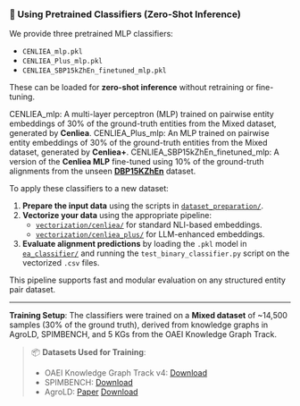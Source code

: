 ### 🔁 Using Pretrained Classifiers (Zero-Shot Inference)

We provide three pretrained MLP classifiers:

- `CENLIEA_mlp.pkl`
- `CENLIEA_Plus_mlp.pkl`
- `CENLIEA_SBP15kZhEn_finetuned_mlp.pkl`

These can be loaded for **zero-shot inference** without retraining or fine-tuning.

CENLIEA_mlp: A multi-layer perceptron (MLP) trained on pairwise entity embeddings of 30% of the ground-truth entities from the Mixed dataset, generated by **Cenliea**.
CENLIEA_Plus_mlp: An MLP trained on pairwise entity embeddings of 30% of the ground-truth entities from the Mixed dataset, generated by **Cenliea+**.
CENLIEA_SBP15kZhEn_finetuned_mlp: A version of the **Cenliea MLP** fine-tuned using 10% of the ground-truth alignments from the unseen [**DBP15KZhEn**](https://github.com/nju-websoft/JAPE/tree/master/data) dataset.

To apply these classifiers to a new dataset:

1. **Prepare the input data** using the scripts in [`dataset_preparation/`](../dataset_preparation).
2. **Vectorize your data** using the appropriate pipeline:
   - [`vectorization/cenliea/`](../vectorization/Cenliea) for standard NLI-based embeddings.
   - [`vectorization/cenliea_plus/`](../vectorization/Cenliea_plus) for LLM-enhanced embeddings.
3. **Evaluate alignment predictions** by loading the `.pkl` model in [`ea_classifier/`](../ea_classifier) and running the `test_binary_classifier.py` script on the vectorized `.csv` files.

This pipeline supports fast and modular evaluation on any structured entity pair dataset.

---

**Training Setup**: The classifiers were trained on a **Mixed dataset** of ~14,500 samples (30% of the ground truth), derived from knowledge graphs in AgroLD, SPIMBENCH, and 5 KGs from the OAEI Knowledge Graph Track.  
>
> 📦 **Datasets Used for Training**:
> - OAEI Knowledge Graph Track v4: [Download](https://oaei.webdatacommons.org/tdrs/testdata/persistent/knowledgegraph/v4/knowledgegraph_v4.zip)
> - SPIMBENCH: [Download](https://oaei.ontologymatching.org/2018/spimbench.html)
> - AgroLD: [Paper](https://academic.oup.com/database/article/doi/10.1093/database/baab036/6272502) [Download](https://github.com/DACE-DL/Create_Input_Data_to_EA_Models/tree/main/MultiKE/raw_files)
